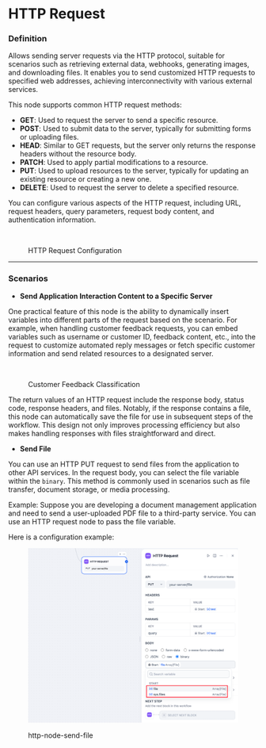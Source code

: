 # HTTP Request

### Definition

Allows sending server requests via the HTTP protocol, suitable for scenarios such as retrieving external data, webhooks, generating images, and downloading files. It enables you to send customized HTTP requests to specified web addresses, achieving interconnectivity with various external services.

This node supports common HTTP request methods:

* **GET**: Used to request the server to send a specific resource.
* **POST**: Used to submit data to the server, typically for submitting forms or uploading files.
* **HEAD**: Similar to GET requests, but the server only returns the response headers without the resource body.
* **PATCH**: Used to apply partial modifications to a resource.
* **PUT**: Used to upload resources to the server, typically for updating an existing resource or creating a new one.
* **DELETE**: Used to request the server to delete a specified resource.

You can configure various aspects of the HTTP request, including URL, request headers, query parameters, request body content, and authentication information.

<figure><img src="../../../.gitbook/assets/workflow-http-request-node.png" alt="" width="332"><figcaption><p>HTTP Request Configuration</p></figcaption></figure>

***

### Scenarios

* **Send Application Interaction Content to a Specific Server**

One practical feature of this node is the ability to dynamically insert variables into different parts of the request based on the scenario. For example, when handling customer feedback requests, you can embed variables such as username or customer ID, feedback content, etc., into the request to customize automated reply messages or fetch specific customer information and send related resources to a designated server.

<figure><img src="../../../.gitbook/assets/customer-feedback-classification.png" alt=""><figcaption><p>Customer Feedback Classification</p></figcaption></figure>

The return values of an HTTP request include the response body, status code, response headers, and files. Notably, if the response contains a file, this node can automatically save the file for use in subsequent steps of the workflow. This design not only improves processing efficiency but also makes handling responses with files straightforward and direct.

* **Send File**

You can use an HTTP PUT request to send files from the application to other API services. In the request body, you can select the file variable within the `binary`. This method is commonly used in scenarios such as file transfer, document storage, or media processing.

Example: Suppose you are developing a document management application and need to send a user-uploaded PDF file to a third-party service. You can use an HTTP request node to pass the file variable.

Here is a configuration example:

<figure><img src="../../../.gitbook/assets/image (145).png" alt=""><figcaption><p>http-node-send-file</p></figcaption></figure>

